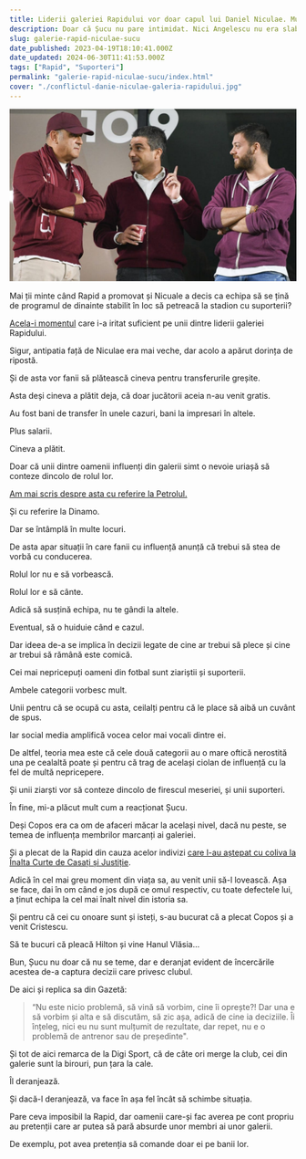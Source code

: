 ```yaml
---
title: Liderii galeriei Rapidului vor doar capul lui Daniel Niculae. Mutu e victimă colaterală
description: Doar că Șucu nu pare intimidat. Nici Angelescu nu era slab în relație cu suporterii, dar acum poziția lor este și mai clară
slug: galerie-rapid-niculae-sucu
date_published: 2023-04-19T18:10:41.000Z
date_updated: 2024-06-30T11:41:53.000Z
tags: ["Rapid", "Suporteri"]
permalink: "galerie-rapid-niculae-sucu/index.html"
cover: "./conflictul-danie-niculae-galeria-rapidului.jpg"
---
```


![Dan Șucu, aniel Niculae și Victor Angelescu în tribuna stadionului Giulești](./conflictul-danie-niculae-galeria-rapidului.jpg)

Mai ții minte când Rapid a promovat și Nicuale a decis ca echipa să se țină de programul de dinainte stabilit în loc să petreacă la stadion cu suporterii?

[Acela-i momentul](https://www.sport.ro/liga-1/injurii-grosolane-intre-liderul-galeriei-rapid-si-daniel-niculae-ai-aratat-ca-esti-o-zdreanta-nico-de.html) care i-a iritat suficient pe unii dintre liderii galeriei Rapidului.

Sigur, antipatia față de Niculae era mai veche, dar acolo a apărut dorința de ripostă.

Și de asta vor fanii să plătească cineva pentru transferurile greșite.

Asta deși cineva a plătit deja, că doar jucătorii aceia n-au venit gratis.

Au fost bani de transfer în unele cazuri, bani la impresari în altele.

Plus salarii.

Cineva a plătit.

Doar că unii dintre oamenii influenți din galerii simt o nevoie uriașă să conteze dincolo de rolul lor.

[Am mai scris despre asta cu referire la Petrolul.](https://www.cameravar.ro/fani-nocivi-petrolul)

Și cu referire la Dinamo.

Dar se întâmplă în multe locuri.

De asta apar situații în care fanii cu influență anunță că trebui să stea de vorbă cu conducerea.

Rolul lor nu e să vorbească.

Rolul lor e să cânte.

Adică să susțină echipa, nu te gândi la altele.

Eventual, să o huiduie când e cazul.

Dar ideea de-a se implica în decizii legate de cine ar trebui să plece și cine ar trebui să rămână este comică.

Cei mai nepricepuți oameni din fotbal sunt ziariștii și suporterii.

Ambele categorii vorbesc mult.

Unii pentru că se ocupă cu asta, ceilalți pentru că le place să aibă un cuvânt de spus.

Iar social media amplifică vocea celor mai vocali dintre ei.

De altfel, teoria mea este că cele două categorii au o mare oftică nerostită una pe cealaltă poate și pentru că trag de același ciolan de influență cu la fel de multă nepricepere.

Și unii ziarști vor să conteze dincolo de firescul meseriei, și unii suporteri.

În fine, mi-a plăcut mult cum a reacționat Șucu.

Deși Copos era ca om de afaceri măcar la același nivel, dacă nu peste, se temea de influența membrilor marcanți ai galeriei.

Și a plecat de la Rapid din cauza acelor indivizi [care l-au aștepat cu coliva la Înalta Curte de Casați și Justiție](https://www.digisport.ro/fotbal/liga-1/video-surpriza-la-iccj-fanii-au-venit-cu-coliva-si-au-cerut-inchisoare-pentru-copos-53258).

Adică în cel mai greu moment din viața sa, au venit unii să-l lovească. Așa se face, dai în om când e jos după ce omul respectiv, cu toate defectele lui, a ținut echipa la cel mai înalt nivel din istoria sa.

Și pentru că cei cu onoare sunt și isteți, s-au bucurat că a plecat Copos și a venit Cristescu.

Să te bucuri că pleacă Hilton și vine Hanul Vlăsia...

Bun, Șucu nu doar că nu se teme, dar e deranjat evident de încercările acestea de-a captura decizii care privesc clubul.

De aici și replica sa din Gazetă:

> “Nu este nicio problemă, să vină să vorbim, cine îi oprește?! Dar una e să vorbim și alta e să discutăm, să zic așa, adică de cine ia deciziile. Îi înțeleg, nici eu nu sunt mulțumit de rezultate, dar repet, nu e o problemă de antrenor sau de președinte".

Și tot de aici remarca de la Digi Sport, că de câte ori merge la club, cei din galerie sunt la birouri, pun țara la cale.

Îl deranjează.

Și dacă-l deranjează, va face în așa fel încât să schimbe situația.

Pare ceva imposibil la Rapid, dar oamenii care-și fac averea pe cont propriu au pretenții care ar putea să pară absurde unor membri ai unor galerii.

De exemplu, pot avea pretenția să comande doar ei pe banii lor.
